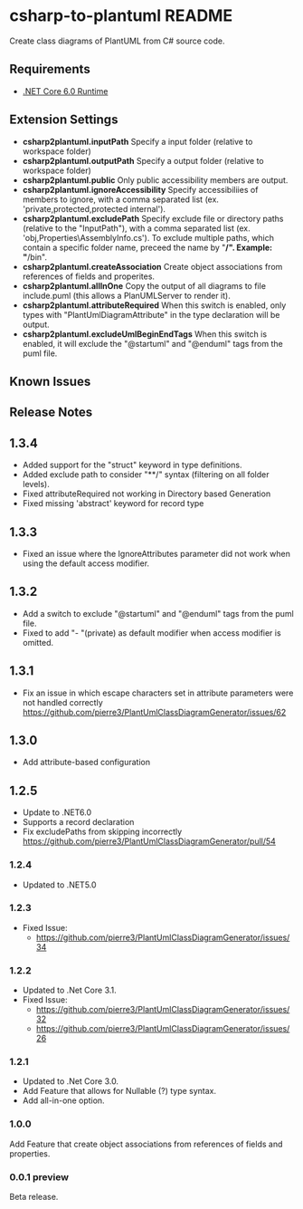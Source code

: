 # csharp-to-plantuml README

Create class diagrams of PlantUML from C# source code.

## Requirements
- [.NET Core 6.0 Runtime](https://dotnet.microsoft.com/download/dotnet-core/6.0/runtime) 

## Extension Settings

- __csharp2plantuml.inputPath__
  Specify a input folder (relative to workspace folder)
- __csharp2plantuml.outputPath__
  Specify a output folder (relative to workspace folder)
- __csharp2plantuml.public__
  Only public accessibility members are output.
- __csharp2plantuml.ignoreAccessibility__
  Specify accessibiliies of members to ignore, with a comma separated list (ex. 'private,protected,protected internal'). 
- __csharp2plantuml.excludePath__
  Specify exclude file or directory paths (relative to the \"InputPath\"), with a comma separated list (ex. 'obj,Properties\\AssemblyInfo.cs'). To exclude multiple paths, which contain a specific folder name, preceed the name by "**/". Example: "**/bin".
- __csharp2plantuml.createAssociation__
  Create object associations from references of fields and properites.
- __csharp2plantuml.allInOne__
  Copy the output of all diagrams to file include.puml (this allows a PlanUMLServer to render it).
- __csharp2plantuml.attributeRequired__
  When this switch is enabled, only types with "PlantUmlDiagramAttribute" in the type declaration will be output.
- __csharp2plantuml.excludeUmlBeginEndTags__
  When this switch is enabled, it will exclude the \"@startuml\" and \"@enduml\" tags from the puml file.

## Known Issues


## Release Notes
## 1.3.4
- Added support for the "struct" keyword in type definitions.
- Added exclude path to consider "**/" syntax (filtering on all folder levels).
- Fixed attributeRequired not working in Directory based Generation
- Fixed missing 'abstract' keyword for record type

## 1.3.3
- Fixed an issue where the IgnoreAttributes parameter did not work when using the default access modifier.

## 1.3.2
- Add a switch to exclude "@startuml" and "@enduml" tags from the puml file. 
- Fixed to add "- "(private) as default modifier when access modifier is omitted.

## 1.3.1
- Fix an issue in which escape characters set in attribute parameters were not handled correctly  
  https://github.com/pierre3/PlantUmlClassDiagramGenerator/issues/62
  
## 1.3.0
- Add attribute-based configuration
  
## 1.2.5
- Update to .NET6.0
- Supports a record declaration
- Fix excludePaths from skipping incorrectly  
  https://github.com/pierre3/PlantUmlClassDiagramGenerator/pull/54

### 1.2.4
- Updated to .NET5.0

### 1.2.3
- Fixed Issue: 
    - https://github.com/pierre3/PlantUmlClassDiagramGenerator/issues/34

### 1.2.2
- Updated to .Net Core 3.1.
- Fixed Issue: 
    - https://github.com/pierre3/PlantUmlClassDiagramGenerator/issues/32
    - https://github.com/pierre3/PlantUmlClassDiagramGenerator/issues/26

### 1.2.1  
- Updated to .Net Core 3.0.
- Add Feature that allows for Nullable (?) type syntax.
- Add all-in-one option.

### 1.0.0
Add Feature that create object associations from references of fields and properties. 

### 0.0.1 preview
Beta release.
